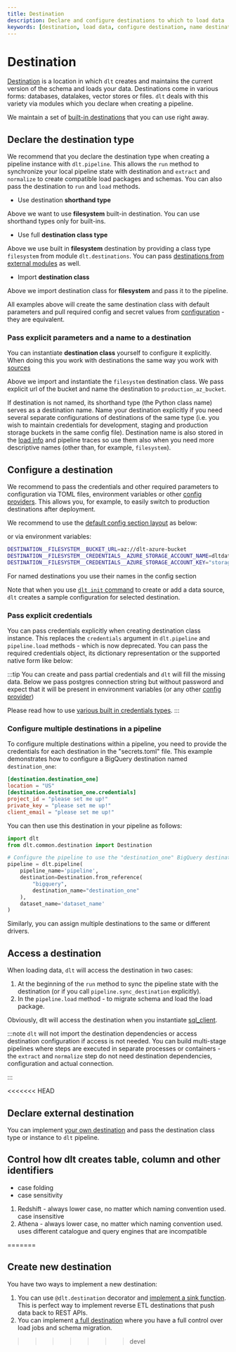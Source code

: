 ```yaml
---
title: Destination
description: Declare and configure destinations to which to load data
keywords: [destination, load data, configure destination, name destination]
---
```


# Destination

[Destination](glossary.md#destination) is a location in which `dlt` creates and maintains the current version of the schema and loads your data. Destinations come in various forms: databases, datalakes, vector stores or files. `dlt` deals with this variety via modules which you declare when creating a pipeline.

We maintain a set of [built-in destinations](../dlt-ecosystem/destinations/) that you can use right away.

## Declare the destination type
We recommend that you declare the destination type when creating a pipeline instance with `dlt.pipeline`. This allows the `run` method to synchronize your local pipeline state with destination and `extract` and `normalize` to create compatible load packages and schemas. You can also pass the destination to `run` and `load` methods.

* Use destination **shorthand type**
<!--@@@DLT_SNIPPET ./snippets/destination-snippets.py::shorthand-->

Above we want to use **filesystem** built-in destination. You can use shorthand types only for built-ins.

* Use full **destination class type**
<!--@@@DLT_SNIPPET ./snippets/destination-snippets.py::class_type-->

Above we use built in **filesystem** destination by providing a class type `filesystem` from module `dlt.destinations`. You can pass [destinations from external modules](#declare-external-destination) as well.

* Import **destination class**
<!--@@@DLT_SNIPPET ./snippets/destination-snippets.py::class-->

Above we import destination class for **filesystem** and pass it to the pipeline.

All examples above will create the same destination class with default parameters and pull required config and secret values from [configuration](credentials/configuration.md) - they are equivalent.


### Pass explicit parameters and a name to a destination
You can instantiate **destination class** yourself to configure it explicitly. When doing this you work with destinations the same way you work with [sources](source.md)
<!--@@@DLT_SNIPPET ./snippets/destination-snippets.py::instance-->

Above we import and instantiate the `filesystem` destination class. We pass explicit url of the bucket and name the destination to `production_az_bucket`.

If destination is not named, its shorthand type (the Python class name) serves as a destination name. Name your destination explicitly if you need several separate configurations of destinations of the same type (i.e. you wish to maintain credentials for development, staging and production storage buckets in the same config file). Destination name is also stored in the [load info](../running-in-production/running.md#inspect-and-save-the-load-info-and-trace) and pipeline traces so use them also when you need more descriptive names (other than, for example, `filesystem`).

## Configure a destination
We recommend to pass the credentials and other required parameters to configuration via TOML files, environment variables or other [config providers](credentials/config_providers.md). This allows you, for example, to  easily switch to production destinations after deployment.

We recommend to use the [default config section layout](credentials/configuration.md#default-layout-and-default-key-lookup-during-injection) as below:
<!--@@@DLT_SNIPPET ./snippets/destination-toml.toml::default_layout-->

or via environment variables:
```sh
DESTINATION__FILESYSTEM__BUCKET_URL=az://dlt-azure-bucket
DESTINATION__FILESYSTEM__CREDENTIALS__AZURE_STORAGE_ACCOUNT_NAME=dltdata
DESTINATION__FILESYSTEM__CREDENTIALS__AZURE_STORAGE_ACCOUNT_KEY="storage key"
```

For named destinations you use their names in the config section
<!--@@@DLT_SNIPPET ./snippets/destination-toml.toml::name_layout-->


Note that when you use [`dlt init` command](../walkthroughs/add-a-verified-source.md) to create or add a data source, `dlt` creates a sample configuration for selected destination.

### Pass explicit credentials
You can pass credentials explicitly when creating destination class instance. This replaces the `credentials` argument in `dlt.pipeline` and `pipeline.load` methods - which is now deprecated. You can pass the required credentials object, its dictionary representation or the supported native form like below:
<!--@@@DLT_SNIPPET ./snippets/destination-snippets.py::config_explicit-->


:::tip
You can create and pass partial credentials and `dlt` will fill the missing data. Below we pass postgres connection string but without password and expect that it will be present in environment variables (or any other [config provider](credentials/config_providers.md))
<!--@@@DLT_SNIPPET ./snippets/destination-snippets.py::config_partial-->


<!--@@@DLT_SNIPPET ./snippets/destination-snippets.py::config_partial_spec-->


Please read how to use [various built in credentials types](credentials/config_specs.md).
:::

### Configure multiple destinations in a pipeline
To configure multiple destinations within a pipeline, you need to provide the credentials for each destination in the "secrets.toml" file. This example demonstrates how to configure a BigQuery destination named `destination_one`:

```toml
[destination.destination_one]
location = "US"
[destination.destination_one.credentials]
project_id = "please set me up!"
private_key = "please set me up!"
client_email = "please set me up!"
```

You can then use this destination in your pipeline as follows: 
```py
import dlt
from dlt.common.destination import Destination

# Configure the pipeline to use the "destination_one" BigQuery destination
pipeline = dlt.pipeline(
    pipeline_name='pipeline',
    destination=Destination.from_reference(
        "bigquery",
        destination_name="destination_one"
    ),
    dataset_name='dataset_name'
)
```
Similarly, you can assign multiple destinations to the same or different drivers.

## Access a destination
When loading data, `dlt` will access the destination in two cases:
1. At the beginning of the `run` method to sync the pipeline state with the destination (or if you call `pipeline.sync_destination` explicitly).
2. In the `pipeline.load` method - to migrate schema and load the load package.

Obviously, dlt will access the destination when you instantiate [sql_client](../dlt-ecosystem/transformations/sql.md).

:::note
`dlt` will not import the destination dependencies or access destination configuration if access is not needed. You can build multi-stage pipelines where steps are executed in separate processes or containers - the `extract` and `normalize` step do not need destination dependencies, configuration and actual connection.

<!--@@@DLT_SNIPPET ./snippets/destination-snippets.py::late_destination_access-->

:::

<<<<<<< HEAD
## Declare external destination
You can implement [your own destination](../walkthroughs/create-new-destination.md) and pass the destination class type or instance to `dlt` pipeline.

## Control how dlt creates table, column and other identifiers

- case folding
- case sensitivity


1. Redshift - always lower case, no matter which naming convention used. case insensitive
2. Athena - always lower case, no matter which naming convention used. uses different catalogue and query engines that are incompatible


=======
## Create new destination
You have two ways to implement a new destination:
1. You can use `@dlt.destination` decorator and [implement a sink function](../dlt-ecosystem/destinations/destination.md). This is perfect way to implement reverse ETL destinations that push data back to REST APIs.
2. You can implement [a full destination](../walkthroughs/create-new-destination.md) where you have a full control over load jobs and schema migration.
>>>>>>> devel
